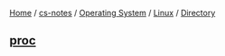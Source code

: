 [Home](https://mengxianbin.github.io) /
[cs-notes](https://mengxianbin.github.io/cs-notes/content) /
[Operating System](https://mengxianbin.github.io/cs-notes/content/Operating%20System) /
[Linux](https://mengxianbin.github.io/cs-notes/content/Operating%20System/Linux) /
[Directory](https://mengxianbin.github.io/cs-notes/content/Operating%20System/Linux/Directory)

## [proc](https://mengxianbin.github.io/cs-notes/content/Operating%20System/Linux/Directory/proc/)
